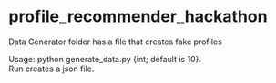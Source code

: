 # profile_recommender_hackathon


Data Generator folder has a file that creates fake profiles

Usage: python generate_data.py {int; default is 10}.   
Run creates a json file. 
